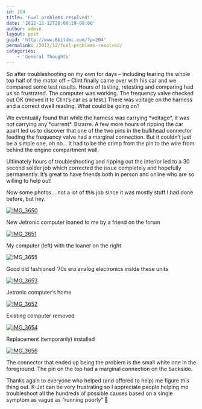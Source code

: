 ```yaml
---
id: 204
title: 'Fuel problems resolved!'
date: '2012-12-12T20:00:29-08:00'
author: admin
layout: post
guid: 'http://www.8bitdmc.com/?p=204'
permalink: /2012/12/fuel-problems-resolved/
categories:
    - 'General Thoughts'
---
```


So after troubleshooting on my own for days – including tearing the whole top half of the motor off – Clint finally came over with his car and we compared some test results. Hours of testing, retesting and comparing had us so frustrated. The computer was working. The frequency valve checked out OK (moved it to Clint’s car as a test.) There was voltage on the harness and a correct dwell reading. What could be going on?

We eventually found that while the harness was carrying \*voltage\*, it was not carrying any \*current\*. Bizarre. A few more hours of ripping the car apart led us to discover that one of the two pins in the bulkhead connector feeding the frequency valve had a marginal connection. But it couldn’t just be a simple one, oh no… it had to be the crimp from the pin to the wire from behind the engine compartment wall.

Ultimately hours of troubleshooting and ripping out the interior led to a 30 second solder job which corrected the issue completely and hopefully permanently. It’s great to have friends both in person and online who are so willing to help out!

Now some photos… not a lot of this job since it was mostly stuff I had done before, but hey.

[![](https://jonnyborbs.github.io/assets/images/2012/12/IMG_3650-300x225.jpg "IMG_3650")](https://jonnyborbs.github.io/assets/images/2012/12/IMG_3650.jpg)

New Jetronic computer loaned to me by a friend on the forum

[![](https://jonnyborbs.github.io/assets/images/2012/12/IMG_3651-300x225.jpg "IMG_3651")](https://jonnyborbs.github.io/assets/images/2012/12/IMG_3651.jpg)

My computer (left) with the loaner on the right

![](https://jonnyborbs.github.io/assets/images/2012/12/IMG_3655-300x225.jpg "IMG_3655")

Good old fashioned ’70s era analog electronics inside these units

[![](https://jonnyborbs.github.io/assets/images/2012/12/IMG_3653-300x225.jpg "IMG_3653")](https://jonnyborbs.github.io/assets/images/2012/12/IMG_3653.jpg)

Jetronic computer’s home

[![](https://jonnyborbs.github.io/assets/images/2012/12/IMG_3652-300x225.jpg "IMG_3652")](https://jonnyborbs.github.io/assets/images/2012/12/IMG_3652.jpg)

Existing computer removed

[![](https://jonnyborbs.github.io/assets/images/2012/12/IMG_3654-300x225.jpg "IMG_3654")](https://jonnyborbs.github.io/assets/images/2012/12/IMG_3654.jpg)

Replacement (temporarily) installed

[![](https://jonnyborbs.github.io/assets/images/2012/12/IMG_3656-300x225.jpg "IMG_3656")](https://jonnyborbs.github.io/assets/images/2012/12/IMG_3656.jpg)

The connector that ended up being the problem is the small white one in the foreground. The pin on the top had a marginal connection on the backside.

Thanks again to everyone who helped (and offered to help) me figure this thing out. K-Jet can be very frustrating so I appreciate people helping me troubleshoot all the hundreds of possible causes based on a single symptom as vague as “running poorly” 🙂